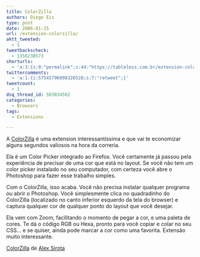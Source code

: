 ```yaml
---
title: ColorZilla
authors: Diego Eis
type: post
date: 2006-01-25
url: /extension-colorzilla/
aktt_tweeted:
  - 1
tweetbackscheck:
  - 1356238573
shorturls:
  - 'a:3:{s:9:"permalink";s:44:"https://tableless.com.br/extension-colorzilla";s:7:"tinyurl";s:26:"https://tinyurl.com/3cfwd7r";s:4:"isgd";s:19:"https://is.gd/x8XMqM";}'
twittercomments:
  - 'a:1:{i:57545796098326528;s:7:"retweet";}'
tweetcount:
  - 1
dsq_thread_id: 503034502
categories:
  - Browsers
tags:
  - Extensions

---
```

A [ColorZilla][1] é uma extension interessantíssima e que vai te economizar alguns segundos valiosos na hora da correria.
  
Ela é um Color Picker integrado ao Firefox. Você certamente já passou pela experiência de precisar de uma cor que está no layout. Se você não tem um color picker instalado no seu computador, com certeza você abre o Photoshop para fazer esse trabalho simples.<!--more-->


  
Com o ColorZilla, isso acaba. Você não precisa instalar qualquer programa ou abrir o Photoshop. Você simplesmente clica no quadradinho do ColorZilla (localizado no canto inferior esquerdo da tela do browser) e captura qualquer cor de qualquer ponto do layout que você desejar.

Ela vem com Zoom, facilitando o momento de pegar a cor, e uma paleta de cores. Te dá o código RGB ou Hexa, pronto para você copiar e colar no seu CSS&#8230; e se quiser, ainda pode marcar a cor como uma favorita. Extensão muito interessante.

[ColorZilla][2] de [Alex Sirota][3]

 [1]: https://addons.mozilla.org/extensions/moreinfo.php?id=271&application=firefox
 [2]: https://addons.mozilla.org/extensions/moreinfo.php?application=firefox&id=271
 [3]: https://addons.mozilla.org/extensions/authorprofiles.php?application=firefox&id=142